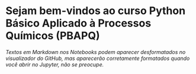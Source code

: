 # Sejam bem-vindos ao curso Python Básico Aplicado à Processos Químicos (PBAPQ) 

*Textos em Markdown nos Notebooks podem aparecer desformatados no visualizador do GitHub, mas aparecerão corretamente formatados quando você abrir no Jupyter, não se preocupe.*
